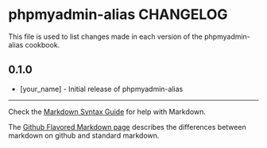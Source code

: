 phpmyadmin-alias CHANGELOG
==========================

This file is used to list changes made in each version of the phpmyadmin-alias cookbook.

0.1.0
-----
- [your_name] - Initial release of phpmyadmin-alias

- - -
Check the [Markdown Syntax Guide](http://daringfireball.net/projects/markdown/syntax) for help with Markdown.

The [Github Flavored Markdown page](http://github.github.com/github-flavored-markdown/) describes the differences between markdown on github and standard markdown.
